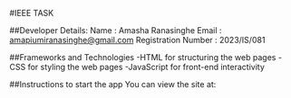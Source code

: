 #IEEE TASK

##Developer Details:
Name : Amasha Ranasinghe
Email : amapiumiranasinghe@gmail.com
Registration Number : 2023/IS/081

##Frameworks and Technologies 
-HTML for structuring the web pages
-CSS for styling the web pages
-JavaScript for front-end interactivity

##Instructions to start the app
You can view the site at: 